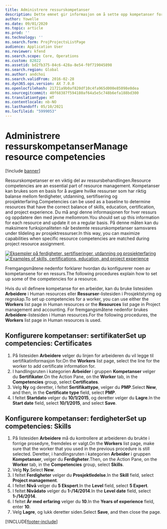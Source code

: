 ```yaml
---
title: Administrere ressurskompetanser
description: Dette emnet gir informasjon om å sette opp kompetanser for prosjektressurser.
author: Yowelle
ms.date: 09/01/2020
ms.topic: article
ms.prod: ''
ms.technology: ''
ms.search.form: ProjProjectsListPage
audience: Application User
ms.reviewer: kfend
ms.search.scope: Core, Operations
ms.custom: 82022
ms.assetid: bd2fb375-84c6-428a-8e54-f0f719045898
ms.search.region: Global
ms.author: andchoi
ms.search.validFrom: 2016-02-28
ms.dyn365.ops.version: AX 7.0.0
ms.openlocfilehash: 21721a9b0af820df10c4fa965d000e85098e0dea
ms.sourcegitcommit: 40f68387f594180af64a5e5c748b6efa188bd300
ms.translationtype: HT
ms.contentlocale: nb-NO
ms.lasthandoff: 05/10/2021
ms.locfileid: "5999053"
---
```

# <a name="manage-resource-competencies"></a><span data-ttu-id="70ec0-103">Administrere ressurskompetanser</span><span class="sxs-lookup"><span data-stu-id="70ec0-103">Manage resource competencies</span></span>

[!include [banner](../includes/banner.md)]

<span data-ttu-id="70ec0-104">Ressurskompetanser er en viktig del av ressursbehandlingen.</span><span class="sxs-lookup"><span data-stu-id="70ec0-104">Resource competencies are an essential part of resource management.</span></span> <span data-ttu-id="70ec0-105">Kompetanser kan brukes som en basis for å avgjøre hvilke ressurser som har riktig balanse mellom ferdigheter, utdanning, sertifisering og prosjekterfaring.</span><span class="sxs-lookup"><span data-stu-id="70ec0-105">Competencies can be used as a baseline to determine resources that have the correct balance of skills, education, certification, and project experience.</span></span> <span data-ttu-id="70ec0-106">Du må angi denne informasjonen for hver ressurs og oppdatere den med jevne mellomrom.</span><span class="sxs-lookup"><span data-stu-id="70ec0-106">You should set up this information for each resource and update it on a regular basis.</span></span> <span data-ttu-id="70ec0-107">På denne måten kan du maksimere funksjonaliteten når bestemte ressurskompetanser samsvares under tildeling av prosjektressurser.</span><span class="sxs-lookup"><span data-stu-id="70ec0-107">In this way, you can maximize capabilities when specific resource competencies are matched during project resource assignment.</span></span>

<span data-ttu-id="70ec0-108">[![Eksempler på ferdigheter, sertifiseringer, utdanning og prosjekterfaring](./media/projectresourcing06-1024x383.jpg)](./media/projectresourcing06.jpg)</span><span class="sxs-lookup"><span data-stu-id="70ec0-108">[![Examples of skills, certifications, education, and project experience](./media/projectresourcing06-1024x383.jpg)](./media/projectresourcing06.jpg)</span></span>

<span data-ttu-id="70ec0-109">Fremgangsmåtene nedenfor forklarer hvordan du konfigurerer noen av kompetansene for en ressurs.</span><span class="sxs-lookup"><span data-stu-id="70ec0-109">The following procedures explain how to set up some of the competencies for a resource.</span></span>

<span data-ttu-id="70ec0-110">Hvis du vil definere kompetanse for en arbeider, kan du bruke listesiden **Arbeidere** i Human resources eller **Ressurser**-listesiden i Prosjektstyring og regnskap.</span><span class="sxs-lookup"><span data-stu-id="70ec0-110">To set up competencies for a worker, you can use either the **Workers** list page in Human resources or the **Resources** list page in Project management and accounting.</span></span> <span data-ttu-id="70ec0-111">For fremgangsmåtene nedenfor brukes **Arbeidere**-listesiden i Human resources.</span><span class="sxs-lookup"><span data-stu-id="70ec0-111">For the following procedures, the **Workers** list page in Human resources is used.</span></span>

## <a name="set-up-competencies-certificates"></a><span data-ttu-id="70ec0-112">Konfigurere kompetanser: sertifikater</span><span class="sxs-lookup"><span data-stu-id="70ec0-112">Set up competencies: Certificates</span></span>

1. <span data-ttu-id="70ec0-113">På listesiden **Arbeidere** velger du linjen for arbeideren du vil legge til sertifikatinformasjon for.</span><span class="sxs-lookup"><span data-stu-id="70ec0-113">On the **Workers** list page, select the line for the worker to add certificate information for.</span></span>
2. <span data-ttu-id="70ec0-114">I handlingsruten i kategorien **Arbeider** i gruppen **Kompetanser** velger du **Sertifikater**.</span><span class="sxs-lookup"><span data-stu-id="70ec0-114">On the Action Pane, on the **Worker** tab, in the **Competencies** group, select **Certificates**.</span></span>
3. <span data-ttu-id="70ec0-115">Velg **Ny** og deretter, i feltet **Sertifikattype**, velger du **PMP**.</span><span class="sxs-lookup"><span data-stu-id="70ec0-115">Select **New**, and then, in the **Certificate type** field, select **PMP**.</span></span>
4. <span data-ttu-id="70ec0-116">I feltet **Startdato** velger du **10/1/2015**, og deretter velger du **Lagre**.</span><span class="sxs-lookup"><span data-stu-id="70ec0-116">In the **Start date** field, select **10/1/2015**, and select **Save**.</span></span>

## <a name="set-up-competencies-skills"></a><span data-ttu-id="70ec0-117">Konfigurere kompetanser: ferdigheter</span><span class="sxs-lookup"><span data-stu-id="70ec0-117">Set up competencies: Skills</span></span>

1. <span data-ttu-id="70ec0-118">På listesiden **Arbeidere** må du kontrollere at arbeideren du brukte i forrige prosedyre, fremdeles er valgt.</span><span class="sxs-lookup"><span data-stu-id="70ec0-118">On the **Workers** list page, make sure that the worker that you used in the previous procedure is still selected.</span></span> <span data-ttu-id="70ec0-119">Deretter, i handlingsruten i kategorien **Arbeider** i gruppen **Kompetanser**, velger du **Ferdigheter**.</span><span class="sxs-lookup"><span data-stu-id="70ec0-119">Then, on the Action Pane, on the **Worker** tab, in the **Competencies** group, select **Skills**.</span></span>
2. <span data-ttu-id="70ec0-120">Velg **Ny**.</span><span class="sxs-lookup"><span data-stu-id="70ec0-120">Select **New**.</span></span>
3. <span data-ttu-id="70ec0-121">I feltet **Ferdigheter** velger du **Prosjektledelse**.</span><span class="sxs-lookup"><span data-stu-id="70ec0-121">In the **Skill** field, select **Project management**.</span></span>
4. <span data-ttu-id="70ec0-122">I feltet **Nivå** velger du **5 Ekspert**.</span><span class="sxs-lookup"><span data-stu-id="70ec0-122">In the **Level** field, select **5 Expert**.</span></span>
5. <span data-ttu-id="70ec0-123">I feltet **Nivådato** velger du **1-/14/2014**.</span><span class="sxs-lookup"><span data-stu-id="70ec0-123">In the **Level date** field, select **1-/14/2014**.</span></span>
6. <span data-ttu-id="70ec0-124">I feltet **År med erfaring** velger du **10**.</span><span class="sxs-lookup"><span data-stu-id="70ec0-124">In the **Years of experience** field, enter **10**.</span></span>
7. <span data-ttu-id="70ec0-125">Velg **Lagre**, og lukk deretter siden.</span><span class="sxs-lookup"><span data-stu-id="70ec0-125">Select **Save**, and then close the page.</span></span>


[!INCLUDE[footer-include](../includes/footer-banner.md)]